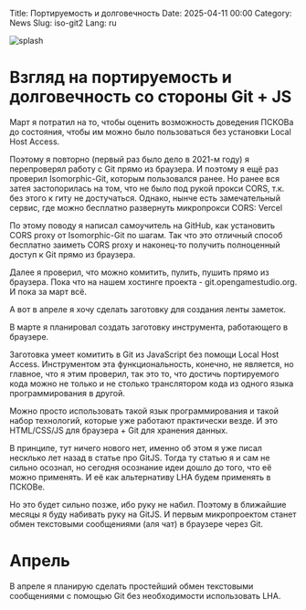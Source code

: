 Title: Портируемость и долговечность
Date: 2025-04-11 00:00
Category: News
Slug: iso-git2
Lang: ru

![splash][splash]

# Взгляд на портируемость и долговечность со стороны Git + JS

Март я потратил на то, чтобы оценить возможность доведения ПСКОВа до
состояния, чтобы им можно было пользоваться без установки Local Host Access.

Поэтому я повторно (первый раз было дело в 2021-м году) я перепроверял работу
с Git прямо из браузера. И поэтому я ещё раз проверил Isomorphic-Git, которым
пользовался ранее. Но ранее вся затея застопорилась на том, что не было
под рукой прокси CORS, т.к. без этого к гиту не достучаться.
Однако, нынче есть замечательный сервис, где можно бесплатно развернуть
микропрокси CORS: Vercel

По этому поводу я написал самоучитель на GitHub, как установить CORS proxy
от Isomorphic-Git по шагам. Так что это отличный способ бесплатно заиметь
CORS proxy и наконец-то получить полноценный доступ к Git прямо из браузера.

Далее я проверил, что можно комитить, пулить, пушить прямо из браузера. Пока
что на нашем хостинге проекта - git.opengamestudio.org. И пока за март всё.

А вот в апреле я хочу сделать заготовку для создания ленты заметок.

В марте я планировал создать заготовку инструмента, работающего в браузере.

Заготовка умеет комитить в Git из JavaScript без помощи Local Host Access.
Инструментом эта функциональность, конечно, не является, но главное, что
я этим проверил, так это то, что достичь портируемого кода можно не только
и не столько транслятором кода из одного языка программирования в другой.

Можно просто использовать такой язык программирования и такой набор технологий,
которые уже работают практически везде. И это HTML/CSS/JS для браузера +
Git для хранения данных.

В принципе, тут ничего нового нет, именно об этом я уже писал несклько лет назад
в статье про GitJS. Тогда ту статью я и сам не сильно осознал, но сегодня
осознание идеи дошло до того, что её можно применять. И её как альтернативу
LHA будем применять в ПСКОВе.

Но это будет сильно позже, ибо руку не набил. Поэтому в ближайшие месяцы я
буду набивать руку на GitJS. И первым микропроектом станет обмен текстовыми
сообщениями (аля чат) в браузере через Git. 

# Апрель

В апреле я планирую сделать простейший обмен текстовыми сообщениями с помощью
Git без необходимости использовать LHA.

[splash]: ../../images/2025-04_what??.jpg
